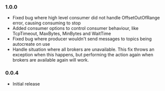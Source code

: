 ### 1.0.0
* Fixed bug where high level consumer did not handle OffsetOutOfRange error, causing consuming to stop
* Added consumer options to control consumer behaviour, like TcpTimeout, MaxBytes, MinBytes and WaitTime
* Fixed bug where producer wouldn't send messages to topics being autocreate on use
* Handle situation where all brokers are unavailable. This fix throws an exception when this happens, but performing the action again when brokers are available again will work.
### 0.0.4
* Initial release
